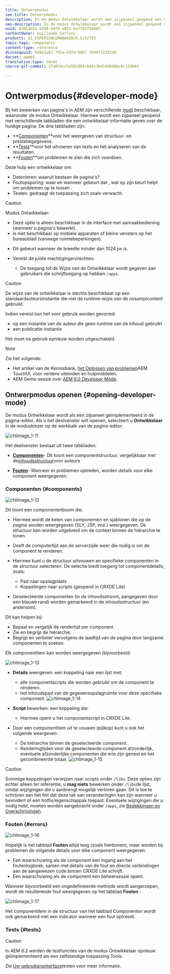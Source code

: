 ```yaml
---
title: Ontwerpmodus
seo-title: Ontwerpmodus
description: In de modus Ontwikkelaar wordt een zijpaneel geopend met verschillende tabbladen die een ontwikkelaar informatie geven over de huidige pagina
seo-description: In de modus Ontwikkelaar wordt een zijpaneel geopend met verschillende tabbladen die een ontwikkelaar informatie geven over de huidige pagina
uuid: 8301ab51-93d6-44f9-a813-ba7f03f54485
contentOwner: Guillaume Carlino
products: SG_EXPERIENCEMANAGER/6.5/SITES
topic-tags: components
content-type: reference
discoiquuid: 589e3a83-7d1a-43fd-98b7-3b947122829d
docset: aem65
translation-type: tm+mt
source-git-commit: 27a054cc5d502d95c664c3b414d0066c6c120b65

---
```



# Ontwerpmodus{#developer-mode}

Bij het bewerken van pagina&#39;s in AEM zijn verschillende [modi](/help/sites-authoring/author-environment-tools.md#modestouchoptimizedui) beschikbaar, waaronder de modus Ontwikkelaar. Hiermee wordt een zijpaneel geopend met verschillende tabbladen die een ontwikkelaar informatie geven over de huidige pagina. De drie tabbladen zijn:

* **[Componenten](#components)**voor het weergeven van structuur- en prestatiegegevens.
* **[Tests](#tests)**voor het uitvoeren van tests en het analyseren van de resultaten.
* **[Fouten](#errors)**om problemen te zien die zich voordoen.

Deze hulp een ontwikkelaar om:

* Detecteren: waaruit bestaan de pagina&#39;s?
* Foutopsporing: waar en wanneer gebeurt dat , wat op zijn beurt helpt om problemen op te lossen .
* Testen: gedraagt de toepassing zich zoals verwacht.

>[!CAUTION]
>
>Modus Ontwikkelaar:
>
>* Deze optie is alleen beschikbaar in de interface met aanraakbediening (wanneer u pagina&#39;s bewerkt).
>* Is niet beschikbaar op mobiele apparaten of kleine vensters op het bureaublad (vanwege ruimtebeperkingen).
   >
   >    
   * Dit gebeurt wanneer de breedte minder dan 1024 px is.
>
* Vereist de juiste machtigingen/rechten:

   * De toegang tot de Wijze van de Ontwikkelaar wordt gegeven aan gebruikers die schrijftoegang op hebben `/apps`.




>[!CAUTION]
>
>De wijze van de ontwikkelaar is slechts beschikbaar op een standaardauteursinstantie die niet de runtime-wijze van de nosamplcontent gebruikt.
>
>Indien vereist kan het voor gebruik worden gevormd:
>
>* op een instantie van de auteur die geen runtime van de Inhoud gebruikt
>* een publicatie-instantie
>
>
Het moet na gebruik opnieuw worden uitgeschakeld.

>[!NOTE]
>
>Zie het volgende:
>
>* Het artikel van de Kennisbank, [het Oplossen van problemen](https://helpx.adobe.com/experience-manager/kb/troubleshooting-aem-touchui-issues.html)AEM TouchUI, voor verdere uiteinden en hulpmiddelen.
>* AEM Gems-sessie over [AEM 6.0 Developer Mode](https://docs.adobe.com/content/ddc/en/gems/aem-6-0-developer-mode.html).
>



## Ontwerpmodus openen {#opening-developer-mode}

De modus Ontwikkelaar wordt als een zijpaneel geïmplementeerd in de pagina-editor. Als u het deelvenster wilt openen, selecteert u **Ontwikkelaar** in de moduskiezer op de werkbalk van de pagina-editor:

![chlimage_1-11](assets/chlimage_1-11.png)

Het deelvenster bestaat uit twee tabbladen:

* **[Componenten](/help/sites-developing/developer-mode.md#components)**- Dit toont een componentstructuur, vergelijkbaar met de[inhoudsstructuur](/help/sites-authoring/author-environment-tools.md#content-tree)voor auteurs

* **[Fouten](/help/sites-developing/developer-mode.md#errors)**- Wanneer er problemen optreden, worden details voor elke component weergegeven.

### Componenten {#components}

![chlimage_1-12](assets/chlimage_1-12.png)

Dit toont een componentenboom die:

* Hiermee wordt de keten van componenten en sjablonen die op de pagina worden weergegeven (SLY, JSP, enz.) weergegeven. De structuur kan worden uitgebreid om de context binnen de hiërarchie te tonen.
* Geeft de computertijd aan de serverzijde weer die nodig is om de component te renderen.
* Hiermee kunt u de structuur uitvouwen en specifieke componenten in de structuur selecteren. De selectie biedt toegang tot componentdetails; zoals:

   * Pad naar opslagplaats
   * Koppelingen naar scripts (geopend in CRXDE Lite)

* Geselecteerde componenten (in de inhoudsstroom, aangegeven door een blauwe rand) worden gemarkeerd in de inhoudsstructuur (en andersom).

Dit kan helpen bij:

* Bepaal en vergelijk de rendertijd per component.
* Zie en begrijp de hiërarchie.
* Begrijp en verbeter vervolgens de laadtijd van de pagina door langzame componenten te zoeken.

Elk componentitem kan worden weergegeven (bijvoorbeeld:

![chlimage_1-13](assets/chlimage_1-13.png)

* **Details** weergeven: een koppeling naar een lijst met:

   * alle componentscripts die worden gebruikt om de component te renderen.
   * het inhoudspad van de gegevensopslagruimte voor deze specifieke component.
   ![chlimage_1-14](assets/chlimage_1-14.png)

* **Script** bewerken: een koppeling die:

   * Hiermee opent u het componentscript in CRXDE Lite.

* Door een componentitem uit te vouwen (pijlkop) kunt u ook het volgende weergeven:

   * De hiërarchie binnen de geselecteerde component.
   * Renderingtijden voor de geselecteerde component afzonderlijk, eventuele afzonderlijke componenten die erin zijn genest en het gecombineerde totaal.
   ![chlimage_1-15](assets/chlimage_1-15.png)

>[!CAUTION]
>
>Sommige koppelingen verwijzen naar scripts onder `/libs`. Deze opties zijn echter alleen ter referentie, u **mag niets** bewerken onder `/libs`de lijst, omdat wijzigingen die u aanbrengt mogelijk verloren gaan. Dit is toe te schrijven aan het feit dat deze tak aan veranderingen kan zijn wanneer u bevordert of een hotfix/eigenschappak toepast. Eventuele wijzigingen die u nodig hebt, moeten worden aangebracht onder `/apps`, zie [Bedekkingen en Overschrijvingen](/help/sites-developing/overlays.md).

### Fouten {#errors}

![chlimage_1-16](assets/chlimage_1-16.png)

Hopelijk is het tabblad **Fouten** altijd leeg (zoals hierboven), maar worden bij problemen de volgende details voor elke component weergegeven:

* Een waarschuwing als de component een ingang aan het foutenlogboek, samen met details van de fout en directe verbindingen aan de aangewezen code binnen CRXDE Lite schrijft.
* Een waarschuwing als de component een beheersessie opent.

Wanneer bijvoorbeeld een ongedefinieerde methode wordt aangeroepen, wordt de resulterende fout weergegeven op het tabblad **Fouten** :

![chlimage_1-17](assets/chlimage_1-17.png)

Het componentitem in de structuur van het tabblad Componenten wordt ook gemarkeerd met een indicator wanneer een fout optreedt.

### Tests {#tests}

>[!CAUTION]
>
>In AEM 6.2 werden de testfuncties van de modus Ontwikkelaar opnieuw geïmplementeerd als een zelfstandige toepassing Tools.
>
>Zie [Uw gebruikersinterface](/help/sites-developing/hobbes.md)testen voor meer informatie.

